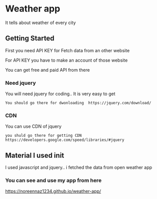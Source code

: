 # Weather app

It tells about weather of every city 

## Getting Started

First you need API KEY for Fetch data from an other website

For API KEY you have to make an account of those website 

You can get free and paid API from there 


### Need jquery

You will need jquery for coding.. It is very easy to get

```
You should go there for dwonloading  https://jquery.com/download/
```

### CDN

You can use CDN of jquery

```
you shuld go there for getting CDN https://developers.google.com/speed/libraries/#jquery
```

## Material I used init
I used javascript and jquery.. i fetched the data from open weather app

### You can see and use my app from here 


https://noreennaz1234.github.io/weather-app/
